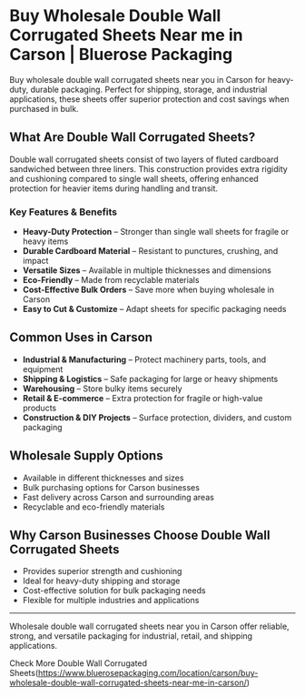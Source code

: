 # Buy Wholesale Double Wall Corrugated Sheets Near me in Carson | Bluerose Packaging

Buy wholesale double wall corrugated sheets near you in Carson for heavy-duty, durable packaging. Perfect for shipping, storage, and industrial applications, these sheets offer superior protection and cost savings when purchased in bulk.

## What Are Double Wall Corrugated Sheets?

Double wall corrugated sheets consist of two layers of fluted cardboard sandwiched between three liners. This construction provides extra rigidity and cushioning compared to single wall sheets, offering enhanced protection for heavier items during handling and transit.  

### Key Features & Benefits

- **Heavy-Duty Protection** – Stronger than single wall sheets for fragile or heavy items  
- **Durable Cardboard Material** – Resistant to punctures, crushing, and impact  
- **Versatile Sizes** – Available in multiple thicknesses and dimensions  
- **Eco-Friendly** – Made from recyclable materials  
- **Cost-Effective Bulk Orders** – Save more when buying wholesale in Carson  
- **Easy to Cut & Customize** – Adapt sheets for specific packaging needs  

## Common Uses in Carson

- **Industrial & Manufacturing** – Protect machinery parts, tools, and equipment  
- **Shipping & Logistics** – Safe packaging for large or heavy shipments  
- **Warehousing** – Store bulky items securely  
- **Retail & E-commerce** – Extra protection for fragile or high-value products  
- **Construction & DIY Projects** – Surface protection, dividers, and custom packaging  

## Wholesale Supply Options

- Available in different thicknesses and sizes  
- Bulk purchasing options for Carson businesses  
- Fast delivery across Carson and surrounding areas  
- Recyclable and eco-friendly materials  

## Why Carson Businesses Choose Double Wall Corrugated Sheets

- Provides superior strength and cushioning  
- Ideal for heavy-duty shipping and storage  
- Cost-effective solution for bulk packaging needs  
- Flexible for multiple industries and applications  

---
Wholesale double wall corrugated sheets near you in Carson offer reliable, strong, and versatile packaging for industrial, retail, and shipping applications.  

Check More Double Wall Corrugated Sheets(https://www.bluerosepackaging.com/location/carson/buy-wholesale-double-wall-corrugated-sheets-near-me-in-carson/)

